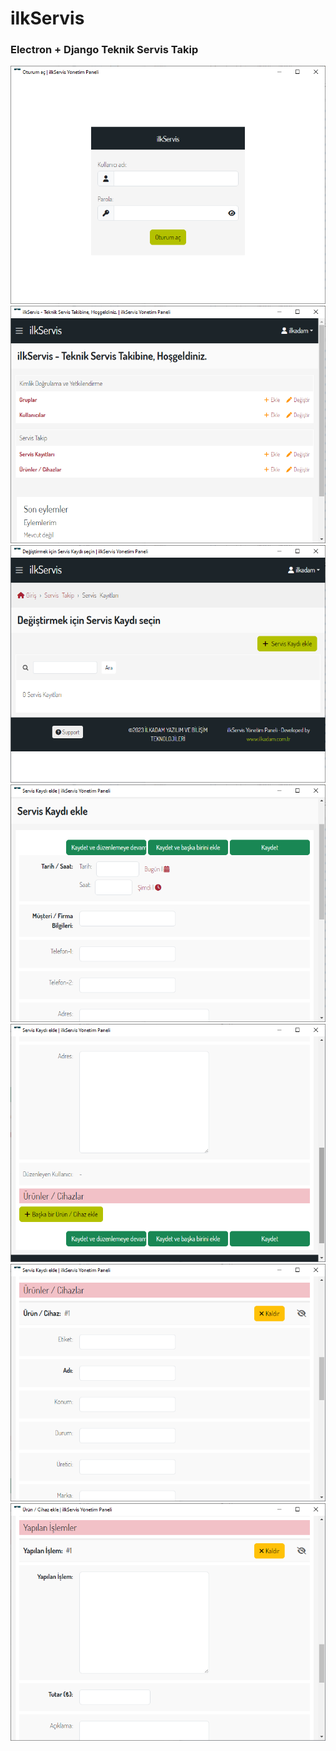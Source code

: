 # ilkServis
### Electron + Django Teknik Servis Takip

![](Screen/001.png)
![](Screen/002.png)
![](Screen/003.png)
![](Screen/004.png)
![](Screen/005.png)
![](Screen/006.png)
![](Screen/007.png)
